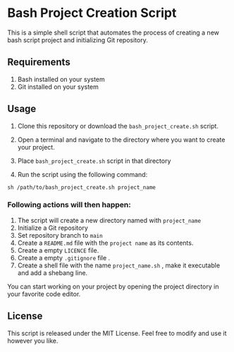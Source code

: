 # Bash Project Creation Script

This is a simple shell script that automates the process of creating a new bash script project and initializing Git repository.

## Requirements
1. Bash installed on your system
2. Git installed on your system

## Usage
1. Clone this repository or download the `bash_project_create.sh` script.

2. Open a terminal and navigate to the directory where you want to create your project.

3. Place `bash_project_create.sh` script in that directory 

3. Run the script using the following command:
```
sh /path/to/bash_project_create.sh project_name
```

### Following actions will then happen:
1. The script will create a new directory named with `project_name` 
2. Initialize a Git repository 
3. Set repository branch to `main`
4. Create a `README.md` file with the `project name` as its contents.
5. Create a empty `LICENCE` file.
6. Create a empty `.gitignore` file .
7. Create a shell file with the name `project_name.sh` , make it executable and add a shebang line.

You can start working on your project by opening the project directory in your favorite code editor.

## License
This script is released under the MIT License. Feel free to modify and use it however you like.